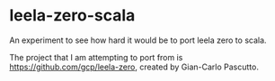 # leela-zero-scala
An experiment to see how hard it would be to port leela zero to scala.

The project that I am attempting to port from is https://github.com/gcp/leela-zero, created by Gian-Carlo Pascutto. 
